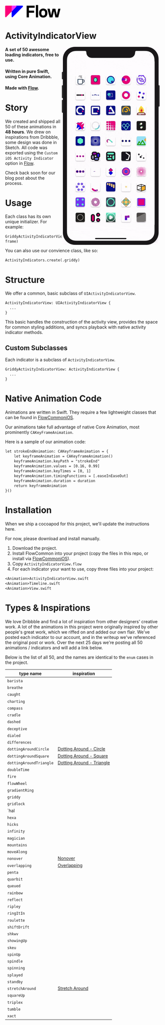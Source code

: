 <img src="https://github.com/createwithflow/ActivityIndicatorView/blob/main/Assets/flow-logo%402x.png" width="180" />

# ActivityIndicatorView
<img align="right" src="https://github.com/createwithflow/ActivityIndicatorView/blob/main/Assets/demo.gif" width="320" />

#### A set of 50 awesome loading indicators, free to use.<br />
#### Written in pure Swift, using Core Animation.<br />
#### Made with [Flow](https://createwithflow.com/?utm_source=github&utm_medium=activityindicatorview).<br />

# Story
We created and shipped all 50 of these animations in **48 hours**. We drew on inspirations from Dribbble, some design was done in Sketch. All code was exported using the `Custom iOS Activity Indicator` option in [Flow](https://createwithflow.com/?utm_source=github&utm_medium=activityindicatorview).

Check back soon for our blog post about the process.

# Usage
Each class has its own unique initializer. For example:

```
GriddyActivityIndicatorView(frame: frame)
```

You can also use our convience class, like so:

```
ActivityIndicators.create(.griddy)
```

# Structure
We offer a common, basic subclass of `UIActivityIndicatorView`.

```
ActivityIndicatorView: UIActivityIndicatorView {
  ...
}
```

This basic handles the construction of the activity view, provides the space for common styling additions, and syncs playback with native activity indicator methods.

## Custom Subclasses
Each indicator is a subclass of `ActivityIndicatorView`.

```
GriddyActivityIndicatorView: ActivityIndicatorView {
  ...
}
```

# Native Animation Code
Animations are written in Swift. They require a few lightweight classes that can be found in [FlowCommoniOS](https://github.com/createwithflow/FlowCommoniOS).

Our animations take full advantage of native Core Animation, most prominently `CAKeyFrameAnimation`.

Here is a sample of our animation code:

```
let strokeEndAnimation: CAKeyframeAnimation = {
    let keyframeAnimation = CAKeyframeAnimation()
    keyframeAnimation.keyPath = "strokeEnd"
    keyframeAnimation.values = [0.16, 0.99]
    keyframeAnimation.keyTimes = [0, 1] 
    keyframeAnimation.timingFunctions = [.easeInEaseOut]
    keyframeAnimation.duration = duration
    return keyframeAnimation
}()
```

# Installation
When we ship a cocoapod for this project, we'll update the instructions here.

For now, please download and install manually. 

1. Download the project.
2. Install FlowCommon into your project (copy the files in this repo, or install via [FlowCommoniOS](https://github.com/createwithflow/FlowCommoniOS)).
3. Copy `ActivityIndicatorView.flow`
4. For each indicator your want to use, copy three files into your project:

```
<Animation>ActivityIndicatorView.swift
<Animation>Timeline.swift
<Animation>View.swift
```

# Types & Inspirations
We love Dribbble and find a lot of inspiration from other designers' creative work. A lot of the animations in this project were originally inspired by other people's great work, which we riffed on and added our own flair. We've posted each indicator to our account, and in the writeup we've referenced the original post or work. Over the next 25 days we're posting all 50 animations / indicators and will add a link below.

Below is the list of all 50, and the names are identical to the `enum` cases in the project.

| type name | inspiration |
|---|---|
| `barista` |  |
| `breathe` |  |
| `caught` |  |
| `charting` |  |
| `compass` |  |
| `cradle` |  |
| `dashed` |  |
| `deceptive` |  |
| `dialed` |  |
| `differences` |  |
| `dottingAroundCircle` | [Dotting Around - Circle](https://dribbble.com/shots/14418568-Dotting-Around-Circle) |
| `dottingAroundSquare` | [Dotting Around - Square](https://dribbble.com/shots/14418857-Dotting-Around-Square) |
| `dottingAroundTriangle` | [Dotting Around - Triangle](https://dribbble.com/shots/14419096-Dotting-Around-Triangle) |
| `doubleTime` |  |
| `fire` |  |
| `flowWheel` |  |
| `gradientRing` |  |
| `griddy` |  |
| `gridlock` |  |
| `hal |
| `hexa` |  |
| `hicks` |  |
| `infinity` |  |
| `magician` |  |
| `mountains` |  |
| `moveAlong` |  |
| `nonover` | [Nonover](https://dribbble.com/shots/14426280-Nonover) |
| `overlapping` | [Overlapping](https://dribbble.com/shots/14426206-Overlapping) |
| `penta` |  |
| `quarbit` |  |
| `queued` |  |
| `rainbow` |  |
| `reflect` |  |
| `ripley` |  |
| `ringItIn` |  |
| `roulette` |  |
| `shiftDrift` |  |
| `shkwv` |  |
| `showingUp` |  |
| `skeu` |  |
| `spinUp` |  |
| `spindle` |  |
| `spinning` |  |
| `splayed` |  |
| `standby` |  |
| `stretchAround` | [Stretch Around](https://dribbble.com/shots/14419134-Stretch-Around) |
| `squareUp` |  |
| `triplex` |  |
| `tumble` |  |
| `xact` |  |
